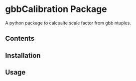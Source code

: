 # gbbCalibration Package

A python package to calcualte scale factor from gbb ntuples.

## Contents

## Installation

## Usage
